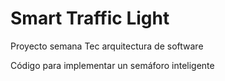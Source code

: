 # Smart Traffic Light
Proyecto semana Tec arquitectura de software

Código para implementar un semáforo inteligente

